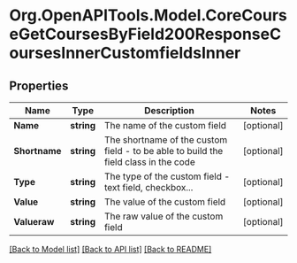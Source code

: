 # Org.OpenAPITools.Model.CoreCourseGetCoursesByField200ResponseCoursesInnerCustomfieldsInner

## Properties

Name | Type | Description | Notes
------------ | ------------- | ------------- | -------------
**Name** | **string** | The name of the custom field | [optional] 
**Shortname** | **string** | The shortname of the custom field - to be able to build the field class in the code | [optional] 
**Type** | **string** | The type of the custom field - text field, checkbox... | [optional] 
**Value** | **string** | The value of the custom field | [optional] 
**Valueraw** | **string** | The raw value of the custom field | [optional] 

[[Back to Model list]](../README.md#documentation-for-models) [[Back to API list]](../README.md#documentation-for-api-endpoints) [[Back to README]](../README.md)

